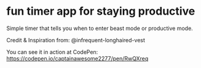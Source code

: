 # fun timer app for staying productive
Simple timer that tells you when to enter beast mode or productive mode.

Credit & Inspiration from: @infrequent-longhaired-vest

You can see it in action at CodePen: https://codepen.io/captainawesome2277/pen/RwQXreq
